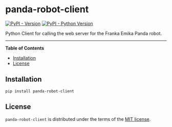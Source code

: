 # panda-robot-client

[![PyPI - Version](https://img.shields.io/pypi/v/panda-robot-client.svg)](https://pypi.org/project/panda-robot-client)
[![PyPI - Python Version](https://img.shields.io/pypi/pyversions/panda-robot-client.svg)](https://pypi.org/project/panda-robot-client)

Python Client for calling the web server for the Franka Emika Panda robot.

-----

**Table of Contents**

- [Installation](#installation)
- [License](#license)

## Installation

```console
pip install panda-robot-client
```

## License

`panda-robot-client` is distributed under the terms of the [MIT license](LICENSE).
